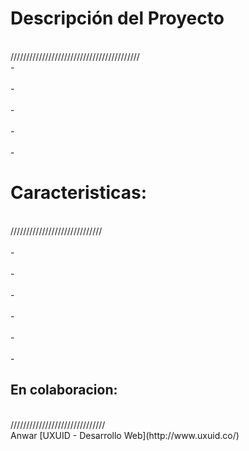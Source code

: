 <h1>Descripción del Proyecto</h1><br>
/////////////////////////////////////////
<br>-
<br>
<br>-
<br>
<br>-
<br>
<br>-
<br>
<br>-
<br>
<h1>Caracteristicas:</h1><br>
/////////////////////////////
<br>
<br>-
<br>
<br>-
<br>
<br>-
<br>
<br>-
<br>
<br>-
<br>
<br>-
<h2>En colaboracion:</h2><br>
//////////////////////////////<br>
Anwar [UXUID - Desarrollo Web](http://www.uxuid.co/)
